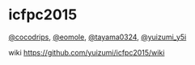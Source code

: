 # icfpc2015

[@cocodrips](https://twitter.com/cocodrips),
[@eomole](https://twitter.com/eomole),
[@tayama0324](https://twitter.com/tayama0324),
[@yuizumi_y5i](https://twitter.com/yuizumi_y5i)

wiki https://github.com/yuizumi/icfpc2015/wiki
